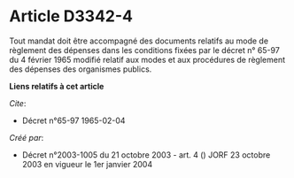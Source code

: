 # Article D3342-4

Tout mandat doit être accompagné des documents relatifs au mode de règlement des dépenses dans les conditions fixées par le
décret n° 65-97 du 4 février 1965 modifié relatif aux modes et aux procédures de règlement des dépenses des organismes
publics.

**Liens relatifs à cet article**

_Cite_:

  - Décret n°65-97 1965-02-04

_Créé par_:

  - Décret n°2003-1005 du 21 octobre 2003 - art. 4 () JORF 23 octobre 2003 en vigueur le 1er janvier 2004
